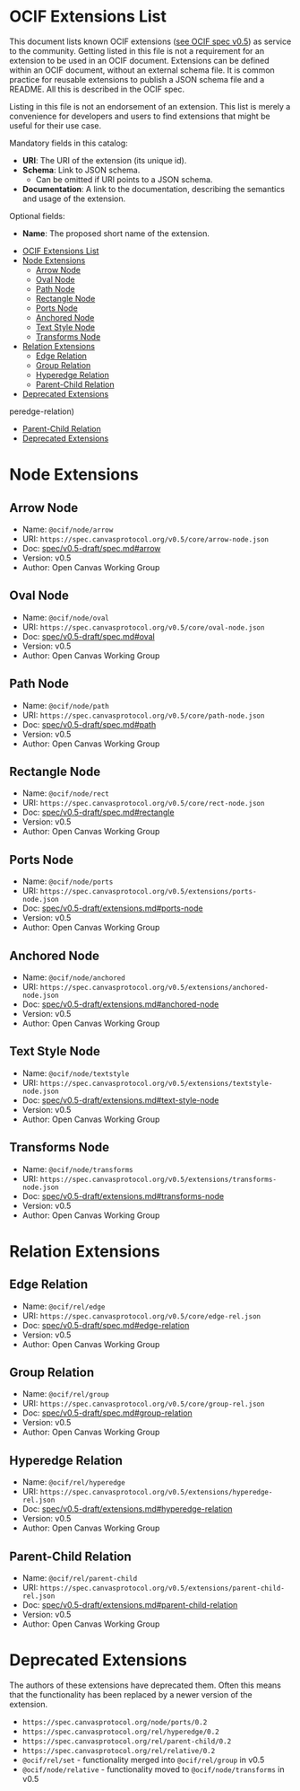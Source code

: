 # OCIF Extensions List

This document lists known OCIF extensions ([see OCIF spec v0.5](spec/v0.5-draft/spec.md)) as service to the community.
Getting listed in this file is not a requirement for an extension to be used in an OCIF document.
Extensions can be defined within an OCIF document, without an external schema file.
It is common practice for reusable extensions to publish a JSON schema file and a README.
All this is described in the OCIF spec.

Listing in this file is not an endorsement of an extension.
This list is merely a convenience for developers and users to find extensions that might be useful for their use case.

Mandatory fields in this catalog:

- **URI**: The URI of the extension (its unique id).
- **Schema**: Link to JSON schema.
  - Can be omitted if URI points to a JSON schema.
- **Documentation**: A link to the documentation, describing the semantics and usage of the extension.

Optional fields:

- **Name**: The proposed short name of the extension.<!-- TOC -->
* [OCIF Extensions List](#ocif-extensions-list)
* [Node Extensions](#node-extensions)
  * [Arrow Node](#arrow-node)
  * [Oval Node](#oval-node)
  * [Path Node](#path-node)
  * [Rectangle Node](#rectangle-node)
  * [Ports Node](#ports-node)
  * [Anchored Node](#anchored-node)
  * [Text Style Node](#text-style-node)
  * [Transforms Node](#transforms-node)
* [Relation Extensions](#relation-extensions)
  * [Edge Relation](#edge-relation)
  * [Group Relation](#group-relation)
  * [Hyperedge Relation](#hyperedge-relation)
  * [Parent-Child Relation](#parent-child-relation)
* [Deprecated Extensions](#deprecated-extensions)
<!-- TOC -->peredge-relation)
  - [Parent-Child Relation](#parent-child-relation)
- [Deprecated Extensions](#deprecated-extensions)
<!-- TOC -->

# Node Extensions

## Arrow Node

- Name: `@ocif/node/arrow`
- URI: `https://spec.canvasprotocol.org/v0.5/core/arrow-node.json`
- Doc: [spec/v0.5-draft/spec.md#arrow](spec/v0.5-draft/spec.md#arrow)
- Version: v0.5
- Author: Open Canvas Working Group

## Oval Node

- Name: `@ocif/node/oval`
- URI: `https://spec.canvasprotocol.org/v0.5/core/oval-node.json`
- Doc: [spec/v0.5-draft/spec.md#oval](spec/v0.5-draft/spec.md#oval)
- Version: v0.5
- Author: Open Canvas Working Group

## Path Node

- Name: `@ocif/node/path`
- URI: `https://spec.canvasprotocol.org/v0.5/core/path-node.json`
- Doc: [spec/v0.5-draft/spec.md#path](spec/v0.5-draft/spec.md#path)
- Version: v0.5
- Author: Open Canvas Working Group

## Rectangle Node

- Name: `@ocif/node/rect`
- URI: `https://spec.canvasprotocol.org/v0.5/core/rect-node.json`
- Doc: [spec/v0.5-draft/spec.md#rectangle](spec/v0.5-draft/spec.md#rectangle)
- Version: v0.5
- Author: Open Canvas Working Group

## Ports Node

- Name: `@ocif/node/ports`
- URI: `https://spec.canvasprotocol.org/v0.5/extensions/ports-node.json`
- Doc: [spec/v0.5-draft/extensions.md#ports-node](spec/v0.5-draft/extensions.md#ports-node)
- Version: v0.5
- Author: Open Canvas Working Group

## Anchored Node

- Name: `@ocif/node/anchored`
- URI: `https://spec.canvasprotocol.org/v0.5/extensions/anchored-node.json`
- Doc: [spec/v0.5-draft/extensions.md#anchored-node](spec/v0.5-draft/extensions.md#anchored-node)
- Version: v0.5
- Author: Open Canvas Working Group

## Text Style Node

- Name: `@ocif/node/textstyle`
- URI: `https://spec.canvasprotocol.org/v0.5/extensions/textstyle-node.json`
- Doc: [spec/v0.5-draft/extensions.md#text-style-node](spec/v0.5-draft/extensions.md#text-style-node)
- Version: v0.5
- Author: Open Canvas Working Group

## Transforms Node

- Name: `@ocif/node/transforms`
- URI: `https://spec.canvasprotocol.org/v0.5/extensions/transforms-node.json`
- Doc: [spec/v0.5-draft/extensions.md#transforms-node](spec/v0.5-draft/extensions.md#transforms-node)
- Version: v0.5
- Author: Open Canvas Working Group

# Relation Extensions

## Edge Relation

- Name: `@ocif/rel/edge`
- URI: `https://spec.canvasprotocol.org/v0.5/core/edge-rel.json`
- Doc: [spec/v0.5-draft/spec.md#edge-relation](spec/v0.5-draft/spec.md#edge-relation)
- Version: v0.5
- Author: Open Canvas Working Group

## Group Relation

- Name: `@ocif/rel/group`
- URI: `https://spec.canvasprotocol.org/v0.5/core/group-rel.json`
- Doc: [spec/v0.5-draft/spec.md#group-relation](spec/v0.5-draft/spec.md#group-relation)
- Version: v0.5
- Author: Open Canvas Working Group

## Hyperedge Relation

- Name: `@ocif/rel/hyperedge`
- URI: `https://spec.canvasprotocol.org/v0.5/extensions/hyperedge-rel.json`
- Doc: [spec/v0.5-draft/extensions.md#hyperedge-relation](spec/v0.5-draft/extensions.md#hyperedge-relation)
- Version: v0.5
- Author: Open Canvas Working Group

## Parent-Child Relation

- Name: `@ocif/rel/parent-child`
- URI: `https://spec.canvasprotocol.org/v0.5/extensions/parent-child-rel.json`
- Doc: [spec/v0.5-draft/extensions.md#parent-child-relation](spec/v0.5-draft/extensions.md#parent-child-relation)
- Version: v0.5
- Author: Open Canvas Working Group

# Deprecated Extensions

The authors of these extensions have deprecated them. Often this means that the functionality has been replaced by a newer version of the extension.

- `https://spec.canvasprotocol.org/node/ports/0.2`
- `https://spec.canvasprotocol.org/rel/hyperedge/0.2`
- `https://spec.canvasprotocol.org/rel/parent-child/0.2`
- `https://spec.canvasprotocol.org/rel/relative/0.2`
- `@ocif/rel/set` - functionality merged into `@ocif/rel/group` in v0.5
- `@ocif/node/relative` - functionality moved to `@ocif/node/transforms` in v0.5
